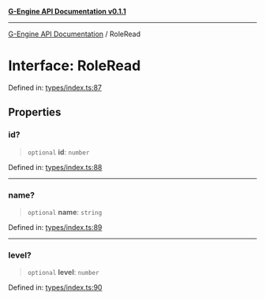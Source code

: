 [**G-Engine API Documentation v0.1.1**](../README.md)

***

[G-Engine API Documentation](../globals.md) / RoleRead

# Interface: RoleRead

Defined in: [types/index.ts:87](https://github.com/yakoshiq/g-engine-nodejs-lib/blob/6b4ec644f458bf28039e0209e5a91bd0ec704446/src/types/index.ts#L87)

## Properties

### id?

> `optional` **id**: `number`

Defined in: [types/index.ts:88](https://github.com/yakoshiq/g-engine-nodejs-lib/blob/6b4ec644f458bf28039e0209e5a91bd0ec704446/src/types/index.ts#L88)

***

### name?

> `optional` **name**: `string`

Defined in: [types/index.ts:89](https://github.com/yakoshiq/g-engine-nodejs-lib/blob/6b4ec644f458bf28039e0209e5a91bd0ec704446/src/types/index.ts#L89)

***

### level?

> `optional` **level**: `number`

Defined in: [types/index.ts:90](https://github.com/yakoshiq/g-engine-nodejs-lib/blob/6b4ec644f458bf28039e0209e5a91bd0ec704446/src/types/index.ts#L90)
